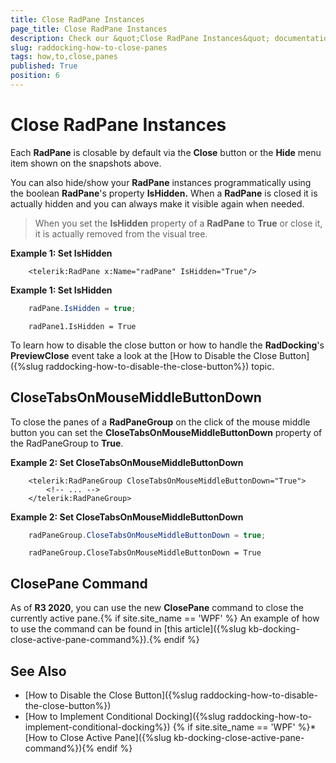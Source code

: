 ```yaml
---
title: Close RadPane Instances
page_title: Close RadPane Instances
description: Check our &quot;Close RadPane Instances&quot; documentation article for the RadDocking {{ site.framework_name }} control.
slug: raddocking-how-to-close-panes
tags: how,to,close,panes
published: True
position: 6
---
```


# Close RadPane Instances

Each __RadPane__ is closable by default via the **Close** button or the **Hide** menu item shown on the snapshots above.
        
You can also hide/show your __RadPane__ instances programmatically using the boolean __RadPane__'s property __IsHidden.__ When a __RadPane__ is closed it is actually hidden and you can always make it visible again when needed.

>When you set the **IsHidden** property of a **RadPane** to **True** or close it, it is actually removed from the visual tree.
        
__Example 1: Set IsHidden__

```XAML
	<telerik:RadPane x:Name="radPane" IsHidden="True"/>
```

__Example 1: Set IsHidden__

```C#
	radPane.IsHidden = true;
```
```VB.NET
	radPane1.IsHidden = True
```

To learn how to disable the close button or how to handle the __RadDocking__'s __PreviewClose__ event take a look at the [How to Disable the Close Button]({%slug raddocking-how-to-disable-the-close-button%}) topic.

## CloseTabsOnMouseMiddleButtonDown

To close the panes of a **RadPaneGroup** on the click of the mouse middle button you can set the **CloseTabsOnMouseMiddleButtonDown** property of the RadPaneGroup to **True**.
        
__Example 2: Set CloseTabsOnMouseMiddleButtonDown__

```XAML
	<telerik:RadPaneGroup CloseTabsOnMouseMiddleButtonDown="True">
		<!-- ... -->
	</telerik:RadPaneGroup>
```

__Example 2: Set CloseTabsOnMouseMiddleButtonDown__

```C#
	radPaneGroup.CloseTabsOnMouseMiddleButtonDown = true;
```
```VB.NET
	radPaneGroup.CloseTabsOnMouseMiddleButtonDown = True
```

## ClosePane Command

As of **R3 2020**, you can use the new **ClosePane** command to close the currently active pane.{% if site.site_name == 'WPF' %} An example of how to use the command can be found in [this article]({%slug kb-docking-close-active-pane-command%}).{% endif %}

## See Also

 * [How to Disable the Close Button]({%slug raddocking-how-to-disable-the-close-button%})
 * [How to Implement Conditional Docking]({%slug raddocking-how-to-implement-conditional-docking%})
{% if site.site_name == 'WPF' %}* [How to Close Active Pane]({%slug kb-docking-close-active-pane-command%}){% endif %}
